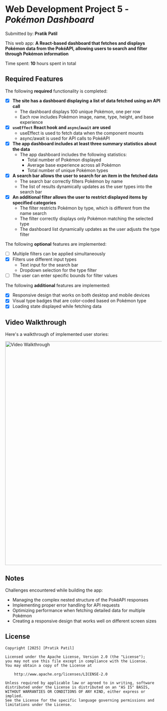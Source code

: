 # Web Development Project 5 - *Pokémon Dashboard*

Submitted by: **Pratik Patil**

This web app: **A React-based dashboard that fetches and displays Pokémon data from the PokéAPI, allowing users to search and filter through Pokémon information**

Time spent: **10** hours spent in total

## Required Features

The following **required** functionality is completed:

- [x] **The site has a dashboard displaying a list of data fetched using an API call**
  - The dashboard displays 100 unique Pokémon, one per row
  - Each row includes Pokémon image, name, type, height, and base experience
- [x] **`useEffect` React hook and `async`/`await` are used**
  - useEffect is used to fetch data when the component mounts
  - async/await is used for API calls to PokéAPI
- [x] **The app dashboard includes at least three summary statistics about the data** 
  - The app dashboard includes the following statistics:
    - Total number of Pokémon displayed
    - Average base experience across all Pokémon
    - Total number of unique Pokémon types
- [x] **A search bar allows the user to search for an item in the fetched data**
  - The search bar correctly filters Pokémon by name
  - The list of results dynamically updates as the user types into the search bar
- [x] **An additional filter allows the user to restrict displayed items by specified categories**
  - The filter restricts Pokémon by type, which is different from the name search
  - The filter correctly displays only Pokémon matching the selected type
  - The dashboard list dynamically updates as the user adjusts the type filter

The following **optional** features are implemented:

- [ ] Multiple filters can be applied simultaneously
- [x] Filters use different input types
  - Text input for the search bar
  - Dropdown selection for the type filter
- [ ] The user can enter specific bounds for filter values

The following **additional** features are implemented:

* [x] Responsive design that works on both desktop and mobile devices
* [x] Visual type badges that are color-coded based on Pokémon type
* [x] Loading state displayed while fetching data

## Video Walkthrough

Here's a walkthrough of implemented user stories:

<img src='https://github.com/github-pratik/codepath_data_dashboard/blob/main/data.gif' title='Video Walkthrough' width='720' alt='Video Walkthrough' />


## Notes

Challenges encountered while building the app:
- Managing the complex nested structure of the PokéAPI responses
- Implementing proper error handling for API requests
- Optimizing performance when fetching detailed data for multiple Pokémon
- Creating a responsive design that works well on different screen sizes

## License

    Copyright [2025] [Pratik Patil]

    Licensed under the Apache License, Version 2.0 (the "License");
    you may not use this file except in compliance with the License.
    You may obtain a copy of the License at

        http://www.apache.org/licenses/LICENSE-2.0

    Unless required by applicable law or agreed to in writing, software
    distributed under the License is distributed on an "AS IS" BASIS,
    WITHOUT WARRANTIES OR CONDITIONS OF ANY KIND, either express or implied.
    See the License for the specific language governing permissions and
    limitations under the License.
